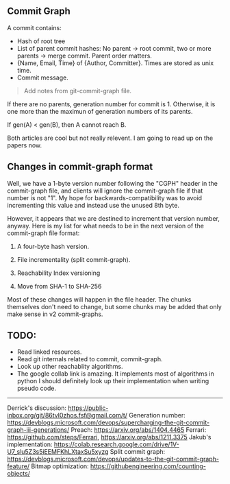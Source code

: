 ## Commit Graph

A commit contains:
- Hash of root tree
- List of parent commit hashes: No parent -> root commit, two or more parents ->
merge commit. Parent order matters.
- {Name, Email, Time} of {Author, Committer}. Times are stored as unix time.
- Commit message.

> Add notes from git-commit-graph file.

If there are no parents, generation number for commit is 1. Otherwise, it is one
more than the maximun of generation numbers of its parents.

If gen(A) < gen(B), then A cannot reach B.

Both articles are cool but not really relevent. I am going to read up on the
papers now.

## Changes in commit-graph format

Well, we have a 1-byte version number following the "CGPH" header in
the commit-graph file, and clients will ignore the commit-graph file
if that number is not "1". My hope for backwards-compatibility was
to avoid incrementing this value and instead use the unused 8th byte.

However, it appears that we are destined to increment that version
number, anyway. Here is my list for what needs to be in the next
version of the commit-graph file format:

1. A four-byte hash version.

2. File incrementality (split commit-graph).

3. Reachability Index versioning

4. Move from SHA-1 to SHA-256

Most of these changes will happen in the file header. The chunks
themselves don't need to change, but some chunks may be added that
only make sense in v2 commit-graphs.

## TODO:
- Read linked resources.
- Read git internals related to commit, commit-graph.
- Look up other reachablity algorithms.
- The google collab link is amazing. It implements most of algorithms in python
I should definitely look up their implementation when writing pseudo code.

----

Derrick's discussion: https://public-inbox.org/git/86tvl0zhos.fsf@gmail.com/t/
Generation number: https://devblogs.microsoft.com/devops/supercharging-the-git-commit-graph-iii-generations/
Preach: https://arxiv.org/abs/1404.4465
Ferrari: https://github.com/steps/Ferrari, https://arxiv.org/abs/1211.3375
Jakub's implementation: https://colab.research.google.com/drive/1V-U7_slu5Z3s5iEEMFKhLXtaxSu5xyzg
Split commit graph: https://devblogs.microsoft.com/devops/updates-to-the-git-commit-graph-feature/
Bitmap optimization: https://githubengineering.com/counting-objects/

